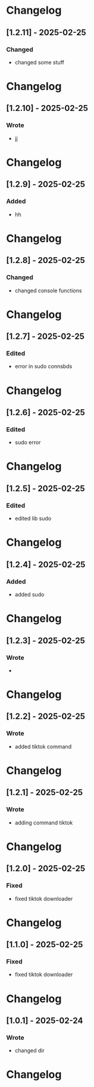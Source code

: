 # Changelog


## [1.2.11] - 2025-02-25
### Changed
- changed some stuff
# Changelog


## [1.2.10] - 2025-02-25
### Wrote
- jj
# Changelog


## [1.2.9] - 2025-02-25
### Added
- hh
# Changelog


## [1.2.8] - 2025-02-25
### Changed
- changed console functions
# Changelog


## [1.2.7] - 2025-02-25
### Edited
- error in sudo connsbds
# Changelog


## [1.2.6] - 2025-02-25
### Edited
- sudo error
# Changelog


## [1.2.5] - 2025-02-25
### Edited
- edited lib sudo
# Changelog


## [1.2.4] - 2025-02-25
### Added
- added sudo
# Changelog


## [1.2.3] - 2025-02-25
### Wrote
- 
# Changelog


## [1.2.2] - 2025-02-25
### Wrote
- added tiktok command
# Changelog


## [1.2.1] - 2025-02-25
### Wrote
- adding command tiktok
# Changelog


## [1.2.0] - 2025-02-25
### Fixed
- fixed tiktok downloader
# Changelog


## [1.1.0] - 2025-02-25
### Fixed
- fixed tiktok downloader
# Changelog


## [1.0.1] - 2025-02-24
### Wrote
- changed dir
# Changelog

